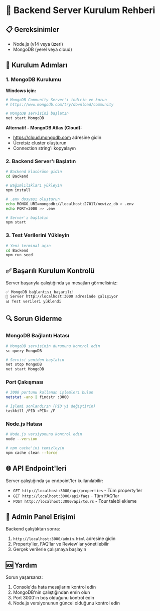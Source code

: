 # 🚀 Backend Server Kurulum Rehberi

## 📋 Gereksinimler
- Node.js (v14 veya üzeri)
- MongoDB (yerel veya cloud)

## 🔧 Kurulum Adımları

### 1. MongoDB Kurulumu
**Windows için:**
```bash
# MongoDB Community Server'ı indirin ve kurun
# https://www.mongodb.com/try/download/community

# MongoDB servisini başlatın
net start MongoDB
```

**Alternatif - MongoDB Atlas (Cloud):**
- https://cloud.mongodb.com adresine gidin
- Ücretsiz cluster oluşturun
- Connection string'i kopyalayın

### 2. Backend Server'ı Başlatın
```bash
# Backend klasörüne gidin
cd Backend

# Bağımlılıkları yükleyin
npm install

# .env dosyası oluşturun
echo MONGO_URI=mongodb://localhost:27017/newizz_db > .env
echo PORT=3000 >> .env

# Server'ı başlatın
npm start
```

### 3. Test Verilerini Yükleyin
```bash
# Yeni terminal açın
cd Backend
npm run seed
```

## ✅ Başarılı Kurulum Kontrolü

Server başarıyla çalıştığında şu mesajları görmelisiniz:
```
✅ MongoDB bağlantısı başarılı!
🚀 Server http://localhost:3000 adresinde çalışıyor
📊 Test verileri yüklendi
```

## 🔍 Sorun Giderme

### MongoDB Bağlantı Hatası
```bash
# MongoDB servisinin durumunu kontrol edin
sc query MongoDB

# Servisi yeniden başlatın
net stop MongoDB
net start MongoDB
```

### Port Çakışması
```bash
# 3000 portunu kullanan işlemleri bulun
netstat -ano | findstr :3000

# İşlemi sonlandırın (PID'yi değiştirin)
taskkill /PID <PID> /F
```

### Node.js Hatası
```bash
# Node.js versiyonunu kontrol edin
node --version

# npm cache'ini temizleyin
npm cache clean --force
```

## 🌐 API Endpoint'leri

Server çalıştığında şu endpoint'ler kullanılabilir:
- `GET http://localhost:3000/api/properties` - Tüm property'ler
- `GET http://localhost:3000/api/faqs` - Tüm FAQ'lar
- `POST http://localhost:3000/api/tours` - Tour talebi ekleme

## 📱 Admin Panel Erişimi

Backend çalıştıktan sonra:
1. `http://localhost:3000/admin.html` adresine gidin
2. Property'ler, FAQ'lar ve Review'lar yönetilebilir
3. Gerçek verilerle çalışmaya başlayın

## 🆘 Yardım

Sorun yaşarsanız:
1. Console'da hata mesajlarını kontrol edin
2. MongoDB'nin çalıştığından emin olun
3. Port 3000'in boş olduğunu kontrol edin
4. Node.js versiyonunun güncel olduğunu kontrol edin
